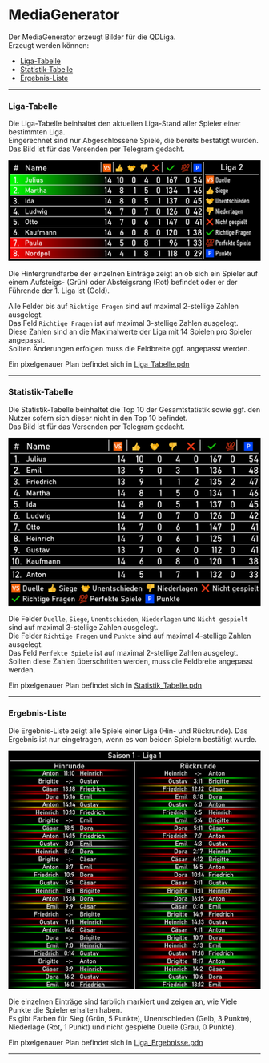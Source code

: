 # MediaGenerator
Der MediaGenerator erzeugt Bilder für die QDLiga.\
Erzeugt werden können:
- [Liga-Tabelle](#liga-tabelle "Liga-Tabelle")
- [Statistik-Tabelle](#statistik-tabelle "Statistik-Tabelle")
- [Ergebnis-Liste](#ergebnis-liste "Ergebnis-Liste")

---
### Liga-Tabelle
Die Liga-Tabelle beinhaltet den aktuellen Liga-Stand aller Spieler einer bestimmten Liga.\
Eingerechnet sind nur Abgeschlossene Spiele, die bereits bestätigt wurden.\
Das Bild ist für das Versenden per Telegram gedacht.

![Beispiel Liga-Tabelle](media/MediaGenerator_Liga.png)

Die Hintergrundfarbe der einzelnen Einträge zeigt an ob sich ein Spieler auf einem Aufsteigs- (Grün) oder Absteigsrang (Rot) befindet oder er der Führende der 1. Liga ist (Gold).

Alle Felder bis auf `Richtige Fragen` sind auf maximal 2-stellige Zahlen ausgelegt.\
Das Feld `Richtige Fragen` ist auf maximal 3-stellige Zahlen ausgelegt.\
Diese Zahlen sind an die Maximalwerte der Liga mit 14 Spielen pro Spieler angepasst.\
Sollten Änderungen erfolgen muss die Feldbreite ggf. angepasst werden.

Ein pixelgenauer Plan befindet sich in [Liga_Tabelle.pdn](media/Liga_Tabelle.pdn "Liga_Tabelle.pdn")

---
### Statistik-Tabelle
Die Statistik-Tabelle beinhaltet die Top 10 der Gesamtstatistik sowie ggf. den Nutzer sofern sich dieser nicht in den Top 10 befindet.\
Das Bild ist für das Versenden per Telegram gedacht.

![Beispiel Statistik-Tabelle](media/MediaGenerator_Statistik.png)

Die Felder `Duelle`, `Siege`, `Unentschieden`, `Niederlagen` und `Nicht gespielt` sind auf maximal 3-stellige Zahlen ausgelegt.\
Die Felder `Richtige Fragen` und `Punkte` sind auf maximal 4-stellige Zahlen ausgelegt.\
Das Feld `Perfekte Spiele` ist auf maximal 2-stellige Zahlen ausgelegt.\
Sollten diese Zahlen überschritten werden, muss die Feldbreite angepasst werden.

Ein pixelgenauer Plan befindet sich in [Statistik_Tabelle.pdn](media/Statistik_Tabelle.pdn "Statistik_Tabelle.pdn")

---
### Ergebnis-Liste
Die Ergebnis-Liste zeigt alle Spiele einer Liga (Hin- und Rückrunde). Das Ergebnis ist nur eingetragen, wenn es von beiden Spielern bestätigt wurde.

![Beispiel Ergebnis-Liste](media/MediaGenerator_Ergebnisse.png)

Die einzelnen Einträge sind farblich markiert und zeigen an, wie Viele Punkte die Spieler erhalten haben.\
Es gibt Farben für Sieg (Grün, 5 Punkte), Unentschieden (Gelb, 3 Punkte), Niederlage (Rot, 1 Punkt) und nicht gespielte Duelle (Grau, 0 Punkte).

Ein pixelgenauer Plan befindet sich in [Liga_Ergebnisse.pdn](media/Liga_Ergebnisse.pdn "Liga_Ergebnisse.pdn")

---